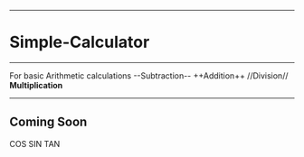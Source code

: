 ---------------------
# Simple-Calculator
---------------------

For basic Arithmetic calculations
--Subtraction--
++Addition++
//Division//
**Multiplication**

----------------------
Coming Soon
----------------------
COS
SIN
TAN

